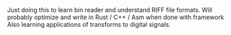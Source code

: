 Just doing this to learn bin reader and understand RIFF file formats.
Will probably optimize and write in Rust / C++ / Asm when done with framework
Also learning applications of transforms to digital signals.
